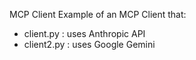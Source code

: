 MCP Client
Example of an MCP Client that:

- client.py : uses Anthropic API
- client2.py : uses Google Gemini
